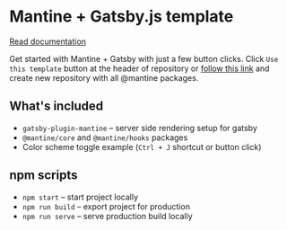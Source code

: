 # Mantine + Gatsby.js template

[Read documentation](https://mantine.dev/guides/gatsby/)

Get started with Mantine + Gatsby with just a few button clicks.
Click `Use this template` button at the header of repository or [follow this link](https://github.com/mantinedev/mantine-gatsby-template/generate) and
create new repository with all @mantine packages.

## What's included

- `gatsby-plugin-mantine` – server side rendering setup for gatsby
- `@mantine/core` and `@mantine/hooks` packages
- Color scheme toggle example (`Ctrl + J` shortcut or button click)

## npm scripts

- `npm start` – start project locally
- `npm run build` – export project for production
- `npm run serve` – serve production build locally

